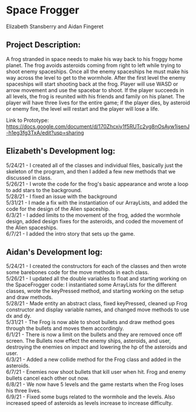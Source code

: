 <h1> Space Frogger </h1>

Elizabeth Stansberry and Aidan Fingeret

<h2> Project Description: </h2>
A frog stranded in space needs to make his way back to his froggy home planet. The frog avoids asteroids coming from right to left while trying to shoot enemy spaceships. Once all the enemy spaceships he must make his way across the level to get to the wormhole. After the first level the enemy spaceships will start shooting back at the frog. Player will use WASD or arrow movement and use the spacebar to shoot. If the player succeeds in all levels, the frog is reunited with his friends and family on his planet. The player will have three lives for the entire game; if the player dies, by asteroid or enemy fire, the level will restart and the player will lose a life.

Link to Prototype:
https://docs.google.com/document/d/170Zhcxiy1f5RUTc2yg8nOsAyw1jsenJ-h1eg3fg3TxA/edit?usp=sharing

<h2> Elizabeth's Development log: <br/> </h2>
5/24/21 - I created all of the classes and individual files, basically just the skeleton of the program, and then I added a few new methods that we discussed in class. <br/>
5/26/21 - I wrote the code for the frog's basic appearance and wrote a loop to add stars to the background. <br/>
5/28/21 - I fixed an issue with the background <br/>
5/31/21 - I made a fix with the instantiation of our ArrayLists, and added the code for the design of the Alien spaceship. <br/>
6/3/21 - I added limits to the movement of the frog, added the wormhole design, added design fixes for the asteroids, and coded the movement of the Alien spaceships. <br/>
6/7/21 - I added the intro story that sets up the game. </br>

<h2> Aidan's Development log: <br/> </h2>
5/24/21 - I created the constructors for each of the classes and then wrote some barebones code for the move methods in each class. <br/>
5/26/21 - I updated all the double variables to float and starting working on the SpaceFrogger code: I instantiated some ArrayLists for the different classes, wrote the keyPressed method, and starting working on the setup and draw methods.  <br/>
5/28/21 - Made entity an abstract class, fixed keyPressed, cleaned up Frog constructor and display variable names, and changed move methods to use dx and dy. <br/>
5/31/21 - The Frog is now able to shoot bullets and draw method goes through the bullets and moves them accordingly. <br/>
6/1/21 - There is now a limit on the bullets and they are removed once off screen. The Bullets now effect the enemy ships, asteroids, and user, destroying the enemies on impact and lowering the hp of the asteroids and user. <br/>
6/3/21 - Added a new collide method for the Frog class and added in the asteroids. <br/>
6/7/21 - Enemies now shoot bullets that kill user when hit. Frog and enemy bullets cancel each other out now. <br/>
6/8/21 - We now have 5 levels and the game restarts when the Frog loses his three lives. <br/>
6/9/21 - Fixed some bugs related to the wormhole and the levels. Also increased speed of asteroids as levels increase to increase difficulty. <br/>
